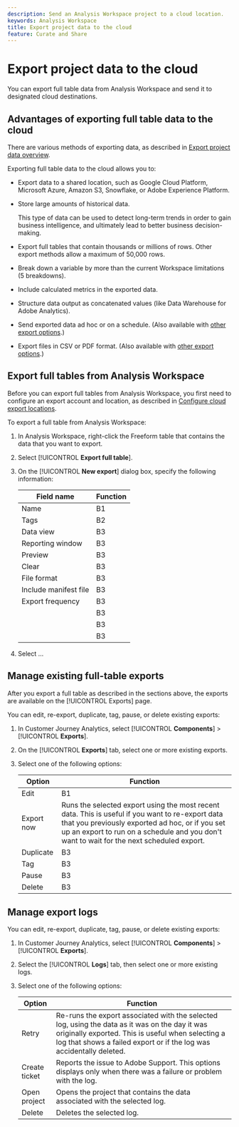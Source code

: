 ```yaml
---
description: Send an Analysis Workspace project to a cloud location.
keywords: Analysis Workspace
title: Export project data to the cloud
feature: Curate and Share
---
```

# Export project data to the cloud

You can export full table data from Analysis Workspace and send it to designated cloud destinations. 

## Advantages of exporting full table data to the cloud

There are various methods of exporting data, as described in [Export project data overview](/help/analysis-workspace/export/export-project-overview.md). 

Exporting full table data to the cloud allows you to: 

* Export data to a shared location, such as Google Cloud Platform, Microsoft Azure, Amazon S3, Snowflake, or Adobe Experience Platform.

* Store large amounts of historical data.

  This type of data can be used to detect long-term trends in order to gain business intelligence, and ultimately lead to better business decision-making.
  
* Export full tables that contain thousands or millions of rows. Other export methods allow a maximum of 50,000 rows.

* Break down a variable by more than the current Workspace limitations (5 breakdowns). <!-- does this apply to the other export methods also? -->

* Include calculated metrics in the exported data.

* Structure data output as concatenated values (like Data Warehouse for Adobe Analytics).

* Send exported data ad hoc or on a schedule. (Also available with [other export options](/help/analysis-workspace/export/export-project-overview.md).)

* Export files in CSV or PDF format. (Also available with [other export options](/help/analysis-workspace/export/export-project-overview.md).)

## Export full tables from Analysis Workspace

Before you can export full tables from Analysis Workspace, you first need to configure an export account and location, as described in [Configure cloud export locations](/help/analysis-workspace/export/cloud-export-accounts.md).

To export a full table from Analysis Workspace:

1. In Analysis Workspace, right-click the Freeform table that contains the data that you want to export. 

1. Select [!UICONTROL **Export full table**].

1. On the [!UICONTROL **New export**] dialog box, specify the following information:

   |Field name | Function | 
   |---------|----------|
   | Name | B1 | 
   | Tags | B2 | 
   | Data view | B3 | 
   | Reporting window | B3 | 
   | Preview | B3 | 
   | Clear | B3 | 
   | File format | B3 | 
   | Include manifest file | B3 | 
   | Export frequency | B3 | 
   |  | B3 | 
   |  | B3 | 
   |  | B3 | 

1. Select ...

## Manage existing full-table exports

After you export a full table as described in the sections above, the exports are available on the [!UICONTROL Exports] page. 

You can edit, re-export, duplicate, tag, pause, or delete existing exports:

1. In Customer Journey Analytics, select [!UICONTROL **Components**] > [!UICONTROL **Exports**].

1. On the [!UICONTROL **Exports**] tab, select one or more existing exports.

   <!-- add screenshot? -->

1. Select one of the following options:

   |Option | Function | 
   |---------|----------|
   | Edit | B1 | 
   | Export now | Runs the selected export using the most recent data. This is useful if you want to re-export data that you previously exported ad hoc, or if you set up an export to run on a schedule and you don't want to wait for the next scheduled export. | 
   | Duplicate | B3 | 
   | Tag | B3 | 
   | Pause | B3 | 
   | Delete | B3 | 

## Manage export logs

You can edit, re-export, duplicate, tag, pause, or delete existing exports:

1. In Customer Journey Analytics, select [!UICONTROL **Components**] > [!UICONTROL **Exports**].

1. Select the [!UICONTROL **Logs**] tab, then select one or more existing logs.

   <!-- add screenshot? -->

1. Select one of the following options:

   |Option | Function | 
   |---------|----------|
   | Retry | Re-runs the export associated with the selected log, using the data as it was on the day it was originally exported. This is useful when selecting a log that shows a failed export or if the log was accidentally deleted.  | 
   | Create ticket <!-- waiting to hear from Marijka. Might change this to "Report issue" and use a toast --> | Reports the issue to Adobe Support. This options displays only when there was a failure or problem with the log. <!-- what kind of problem? --> | 
   | Open project | Opens the project that contains the data associated with the selected log. | 
   | Delete | Deletes the selected log. | 



